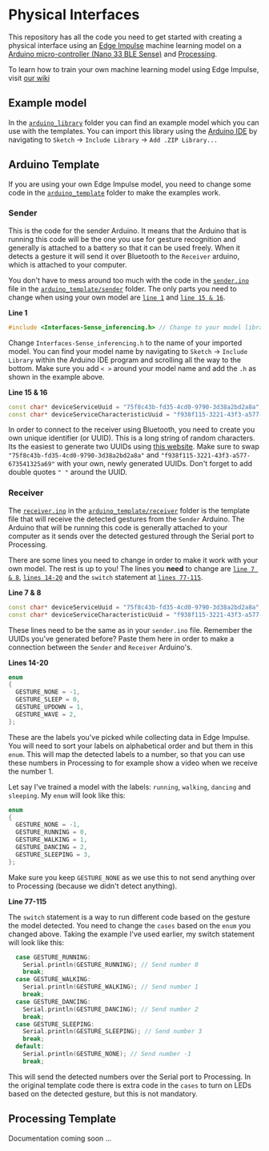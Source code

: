 # **Physical Interfaces**

This repository has all the code you need to get started with creating a physical interface using an [Edge Impulse](https://edgeimpulse.com/) machine learning model on a [Arduino micro-controller (Nano 33 BLE Sense)](https://docs.arduino.cc/hardware/nano-33-ble-sense) and [Processing](https://processing.org/).

To learn how to train your own machine learning model using Edge Impulse, visit [our wiki](https://interactionstation.wdka.hro.nl/wiki/Motion_recognition_for_the_Arduino)

## **Example model**

In the [`arduino_library`](https://github.com/mywdka/physical_interfaces/tree/main/arduino_library) folder you can find an example model which you can use with the templates. You can import this library using the [Arduino IDE](https://docs.arduino.cc/software/ide-v2) by navigating to `Sketch` → `Include Library` → `Add .ZIP Library...`

## **Arduino Template**

If you are using your own Edge Impulse model, you need to change some code in the [`arduino_template`](https://github.com/mywdka/physical_interfaces/tree/main/arduino_template) folder to make the examples work.

### **Sender**

This is the code for the sender Arduino. It means that the Arduino that is running this code will be the one you use for gesture recognition and generally is attached to a battery so that it can be used freely. When it detects a gesture it will send it over Bluetooth to the `Receiver` arduino, which is attached to your computer.

You don't have to mess around too much with the code in the [`sender.ino`](https://github.com/mywdka/physical_interfaces/blob/main/arduino_template/sender/sender.ino) file in the [`arduino_template/sender`](https://github.com/mywdka/physical_interfaces/tree/main/arduino_template/sender) folder. The only parts you need to change when using your own model are [`line 1`](https://github.com/mywdka/physical_interfaces/blob/main/arduino_template/sender/sender.ino#L1) and [`line 15 & 16`](https://github.com/mywdka/physical_interfaces/blob/main/arduino_template/sender/sender.ino#L15&L16).

**Line 1**

```cpp
#include <Interfaces-Sense_inferencing.h> // Change to your model library
```

Change `Interfaces-Sense_inferencing.h` to the name of your imported model. You can find your model name by navigating to `Sketch` → `Include Library` within the Arduino IDE program and scrolling all the way to the bottom. Make sure you add `< >` around your model name and add the `.h` as shown in the example above.

**Line 15 & 16**

```cpp
const char* deviceServiceUuid = "75f8c43b-fd35-4cd0-9790-3d38a2bd2a8a";
const char* deviceServiceCharacteristicUuid = "f938f115-3221-43f3-a577-673541325a69";
```

In order to connect to the receiver using Bluetooth, you need to create you own unique identifier (or UUID). This is a long string of random characters. Its the easiest to generate two UUIDs using [this website](https://www.uuidgenerator.net/). Make sure to swap `"75f8c43b-fd35-4cd0-9790-3d38a2bd2a8a"` and `"f938f115-3221-43f3-a577-673541325a69"` with your own, newly generated UUIDs. Don't forget to add double quotes `" "` around the UUID.

### **Receiver**

The [`receiver.ino`](https://github.com/mywdka/physical_interfaces/blob/main/arduino_template/receiver/receiver.ino) in the [`arduino_template/receiver`](https://github.com/mywdka/physical_interfaces/blob/main/arduino_template/receiver) folder is the template file that will receive the detected gestures from the `Sender` Arduino. The Arduino that will be running this code is generally attached to your computer as it sends over the detected gestured through the Serial port to Processing.

There are some lines you need to change in order to make it work with your own model. The rest is up to you! The lines you **need** to change are [`line 7 & 8`](https://github.com/mywdka/physical_interfaces/blob/main/arduino_template/receiver/receiver.ino#L7&L8), [`lines 14-20`](https://github.com/mywdka/physical_interfaces/blob/main/arduino_template/receiver/receiver.ino#L14-L20) and the `switch` statement at [`lines 77-115`](https://github.com/mywdka/physical_interfaces/blob/main/arduino_template/receiver/receiver.ino#L77-L114).

**Line 7 & 8**

```cpp
const char* deviceServiceUuid = "75f8c43b-fd35-4cd0-9790-3d38a2bd2a8a";
const char* deviceServiceCharacteristicUuid = "f938f115-3221-43f3-a577-673541325a69";
```

These lines need to be the same as in your `sender.ino` file. Remember the UUIDs you've generated before? Paste them here in order to make a connection between the `Sender` and `Receiver` Arduino's.

**Lines 14-20**

```cpp
enum
{
  GESTURE_NONE = -1,
  GESTURE_SLEEP = 0,
  GESTURE_UPDOWN = 1,
  GESTURE_WAVE = 2,
};
```

These are the labels you've picked while collecting data in Edge Impulse. You will need to sort your labels on alphabetical order and but them in this `enum`. This will map the detected labels to a number, so that you can use these numbers in Processing to for example show a video when we receive the number 1.

Let say I've trained a model with the labels: `running`, `walking`, `dancing` and `sleeping`. My `enum` will look like this:

```cpp
enum
{
  GESTURE_NONE = -1,
  GESTURE_RUNNING = 0,
  GESTURE_WALKING = 1,
  GESTURE_DANCING = 2,
  GESTURE_SLEEPING = 3,
};
```

Make sure you keep `GESTURE_NONE` as we use this to not send anything over to Processing (because we didn't detect anything).

**Line 77-115**

The `switch` statement is a way to run different code based on the gesture the model detected. You need to change the `cases` based on the `enum` you changed above. Taking the example I've used earlier, my switch statement will look like this:

```cpp
  case GESTURE_RUNNING:
    Serial.println(GESTURE_RUNNING); // Send number 0
    break;
  case GESTURE_WALKING:
    Serial.println(GESTURE_WALKING); // Send number 1
    break;
  case GESTURE_DANCING:
    Serial.println(GESTURE_DANCING); // Send number 2
    break;
  case GESTURE_SLEEPING:
    Serial.println(GESTURE_SLEEPING); // Send number 3
    break;
  default:
    Serial.println(GESTURE_NONE); // Send number -1
    break;
```

This will send the detected numbers over the Serial port to Processing. In the original template code there is extra code in the `cases` to turn on LEDs based on the detected gesture, but this is not mandatory.

## **Processing Template**

Documentation coming soon ...
